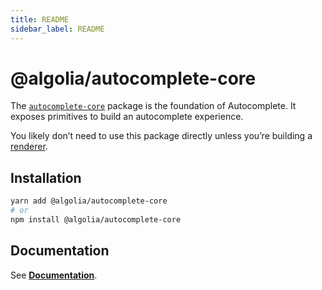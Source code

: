 ```yaml
---
title: README
sidebar_label: README
---
```

# @algolia/autocomplete-core

The [`autocomplete-core`](https://www.algolia.com/doc/ui-libraries/autocomplete/api-reference/autocomplete-core/createAutocomplete) package is the foundation of Autocomplete. It exposes primitives to build an autocomplete experience.

You likely don’t need to use this package directly unless you’re building a [renderer](https://www.algolia.com/doc/ui-libraries/autocomplete/guides/creating-a-renderer).

## Installation

```sh
yarn add @algolia/autocomplete-core
# or
npm install @algolia/autocomplete-core
```

## Documentation

See [**Documentation**](https://www.algolia.com/doc/ui-libraries/autocomplete/api-reference/autocomplete-core).

